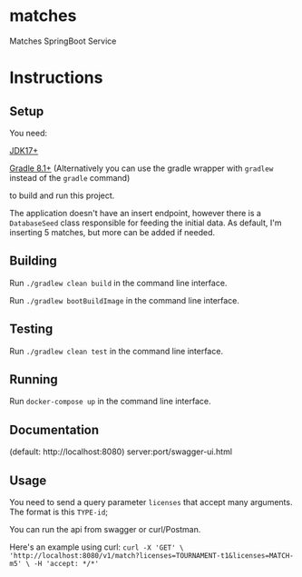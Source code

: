 
# matches

Matches SpringBoot Service

# Instructions

## Setup

You need:

[JDK17+](https://jdk.java.net/)

[Gradle 8.1+](https://gradle.org/releases/)
(Alternatively you can use the gradle wrapper with `gradlew` instead of the `gradle` command)

to build and run this project.

The application doesn't have an insert endpoint, however there is a `DatabaseSeed` class responsible for feeding the
initial data. As default, I'm inserting 5 matches, but more can be added if needed.

## Building

Run `./gradlew clean build` in the command line interface.

Run `./gradlew bootBuildImage` in the command line interface.

## Testing

Run `./gradlew clean test` in the command line interface.

## Running

Run `docker-compose up` in the command line interface.

## Documentation

(default: http://localhost:8080)
server:port/swagger-ui.html

## Usage
You need to send a query parameter `licenses` that accept many arguments.
The format is this `TYPE-id`;

You can run the api from swagger or curl/Postman.

Here's an example using curl:
`curl -X 'GET' \
'http://localhost:8080/v1/match?licenses=TOURNAMENT-t1&licenses=MATCH-m5' \
-H 'accept: */*'`

